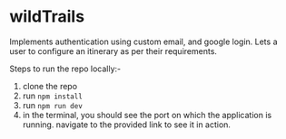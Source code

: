 # wildTrails

Implements authentication using custom email, and google login. 
Lets a user to configure an itinerary as per their requirements. 

Steps to run the repo locally:- 

1. clone the repo 
2. run `npm install`
3. run `npm run dev`
4. in the terminal, you should see the port on which the application is running. navigate to the provided link to see it in action.
